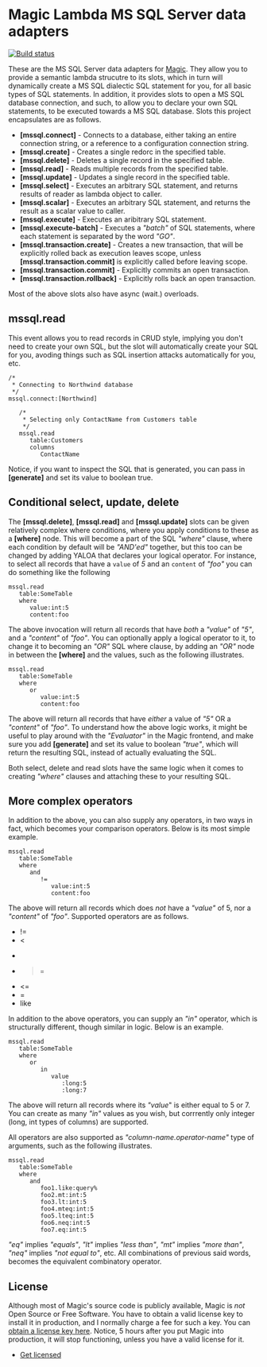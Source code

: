 
# Magic Lambda MS SQL Server data adapters

[![Build status](https://travis-ci.org/polterguy/magic.lambda.mssql.svg?master)](https://travis-ci.org/polterguy/magic.lambda.mssql)

These are the MS SQL Server data adapters for [Magic](https://github.com/polterguy/magic). They allow you to provide a semantic
lambda strucutre to its slots, which in turn will dynamically create a MS SQL dialectic SQL statement for you, for all basic
types of SQL statements. In addition, it provides slots to open a MS SQL database connection, and such, to allow you to
declare your own SQL statements, to be executed towards a MS SQL database. Slots this project encapsulates are as follows.

* __[mssql.connect]__ - Connects to a database, either taking an entire connection string, or a reference to a configuration connection string.
* __[mssql.create]__ - Creates a single redorc in the specified table.
* __[mssql.delete]__ - Deletes a single record in the specified table.
* __[mssql.read]__ - Reads multiple records from the specified table.
* __[mssql.update]__ - Updates a single record in the specified table.
* __[mssql.select]__ - Executes an arbitrary SQL statement, and returns results of reader as lambda object to caller.
* __[mssql.scalar]__ - Executes an arbitrary SQL statement, and returns the result as a scalar value to caller.
* __[mssql.execute]__ - Executes an aribitrary SQL statement.
* __[mssql.execute-batch]__ - Executes a _"batch"_ of SQL statements, where each statement is separated by the word _"GO"_.
* __[mssql.transaction.create]__ - Creates a new transaction, that will be explicitly rolled back as execution leaves scope, unless __[mssql.transaction.commit]__ is explicitly called before leaving scope.
* __[mssql.transaction.commit]__ - Explicitly commits an open transaction.
* __[mssql.transaction.rollback]__ - Explicitly rolls back an open transaction.

Most of the above slots also have async (wait.) overloads.

## mssql.read

This event allows you to read records in CRUD style, implying you don't need to create your own SQL, but the slot will automatically
create your SQL for you, avoding things such as SQL insertion attacks automatically for you, etc.

```
/*
 * Connecting to Northwind database
 */
mssql.connect:[Northwind]

   /*
    * Selecting only ContactName from Customers table
    */
   mssql.read
      table:Customers
      columns
         ContactName
```

Notice, if you want to inspect the SQL that is generated, you can pass in **[generate]** and set its value to boolean true.

## Conditional select, update, delete

The __[mssql.delete]__, __[mssql.read]__ and __[mssql.update]__ slots can be given relatively complex where conditions, where you apply
conditions to these as a __[where]__ node. This will become a part of the SQL _"where"_ clause, where each condition by default will
be _"AND'ed"_ together, but this too can be changed by adding YALOA that declares your logical operator. For instance, to select
all records that have a `value` of _5_ and an `content` of _"foo"_ you can do something like the following

```
mssql.read
   table:SomeTable
   where
      value:int:5
      content:foo
```

The above invocation will return all records that have _both_ a _"value"_ of _"5"_, and a _"content"_ of _"foo"_. You can optionally apply
a logical operator to it, to change it to becoming an _"OR"_ SQL where clause, by adding an _"OR"_ node in between the __[where]__ and
the values, such as the following illustrates.

```
mssql.read
   table:SomeTable
   where
      or
         value:int:5
         content:foo
```

The above will return all records that have _either_ a value of _"5"_ OR a _"content"_ of _"foo"_. To understand how the above logic works,
it might be useful to play around with the _"Evaluator"_ in the Magic frontend, and make sure you add __[generate]__ and set its value
to boolean _"true"_, which will return the resulting SQL, instead of actually evaluating the SQL.

Both select, delete and read slots have the same logic when it comes to creating _"where"_ clauses and attaching these to your resulting SQL.

## More complex operators

In addition to the above, you can also supply any operators, in two ways in fact, which becomes your comparison operators. Below is its most
simple example.

```
mssql.read
   table:SomeTable
   where
      and
         !=
            value:int:5
            content:foo
```

The above will return all records which does _not_ have a _"value"_ of 5, nor a _"content"_ of _"foo"_. Supported operators are as follows.

* !=
* <
* >
* >=
* <=
* =
* like

In addition to the above operators, you can supply an _"in"_ operator, which is structurally different, though similar in logic.
Below is an example.

```
mssql.read
   table:SomeTable
   where
      or
         in
            value
               :long:5
               :long:7
```

The above will return all records where its _"value_" is either equal to 5 or 7. You can create as many _"in"_ values as you wish, but corrrently
only integer (long, int types of columns) are supported.

All operators are also supported as _"column-name.operator-name"_ type of arguments, such as the following illustrates.

```
mssql.read
   table:SomeTable
   where
      and
         foo1.like:query%
         foo2.mt:int:5
         foo3.lt:int:5
         foo4.mteq:int:5
         foo5.lteq:int:5
         foo6.neq:int:5
         foo7.eq:int:5
```

_"eq"_ implies _"equals"_, _"lt"_ implies _"less than"_, _"mt"_ implies _"more than"_, _"neq"_ implies _"not equal to"_, etc. All combinations
of previous said words, becomes the equivalent combinatory operator.

## License

Although most of Magic's source code is publicly available, Magic is _not_ Open Source or Free Software.
You have to obtain a valid license key to install it in production, and I normally charge a fee for such a
key. You can [obtain a license key here](https://servergardens.com/buy/).
Notice, 5 hours after you put Magic into production, it will stop functioning, unless you have a valid
license for it.

* [Get licensed](https://servergardens.com/buy/)
